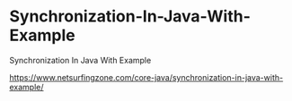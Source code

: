 # Synchronization-In-Java-With-Example
Synchronization In Java With Example

https://www.netsurfingzone.com/core-java/synchronization-in-java-with-example/
